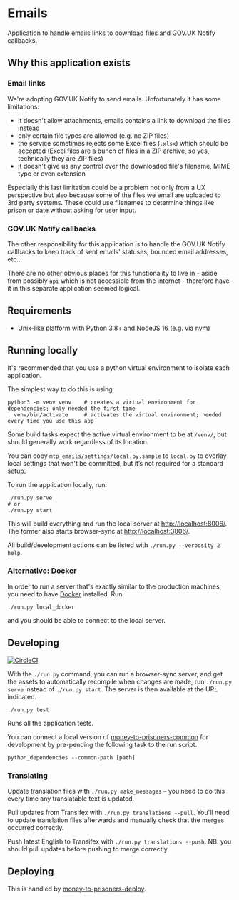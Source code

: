 # Emails

Application to handle emails links to download files and GOV.UK Notify callbacks.

## Why this application exists

### Email links
We're adopting GOV.UK Notify to send emails. Unfortunately it has some limitations:
- it doesn't allow attachments, emails contains a link to download the files instead
- only certain file types are allowed (e.g. no ZIP files)
- the service sometimes rejects some Excel files (`.xlsx`) which should be accepted
  (Excel files are a bunch of files in a ZIP archive, so yes, technically they are ZIP files)
- it doesn't give us any control over the downloaded file's filename, MIME type or even extension

Especially this last limitation could be a problem not only from a UX perspective but also because
some of the files we email are uploaded to 3rd party systems. These could use filenames to determine
things like prison or date without asking for user input.

### GOV.UK Notify callbacks
The other responsibility for this application is to handle the GOV.UK Notify callbacks to keep track
of sent emails' statuses, bounced email addresses, etc...

There are no other obvious places for this functionality to live in - aside from possibly `api` which
is not accessible from the internet - therefore have it in this separate application seemed logical.

## Requirements

- Unix-like platform with Python 3.8+ and NodeJS 16 (e.g. via [nvm](https://github.com/nvm-sh/nvm#nvmrc))

## Running locally

It's recommended that you use a python virtual environment to isolate each application.

The simplest way to do this is using:

```shell script
python3 -m venv venv    # creates a virtual environment for dependencies; only needed the first time
. venv/bin/activate     # activates the virtual environment; needed every time you use this app
```

Some build tasks expect the active virtual environment to be at `/venv/`, but should generally work regardless of
its location.

You can copy `mtp_emails/settings/local.py.sample` to `local.py` to overlay local settings that won't be committed,
but it’s not required for a standard setup.

To run the application locally, run:

```shell script
./run.py serve
# or
./run.py start
```

This will build everything and run the local server at [http://localhost:8006/](http://localhost:8006/).
The former also starts browser-sync at [http://localhost:3006/](http://localhost:3006/).

All build/development actions can be listed with `./run.py --verbosity 2 help`.

### Alternative: Docker

In order to run a server that's exactly similar to the production machines,
you need to have [Docker](https://www.docker.com/products/developer-tools) installed. Run

```shell script
./run.py local_docker
```

and you should be able to connect to the local server.

## Developing

[![CircleCI](https://circleci.com/gh/ministryofjustice/money-to-prisoners-emails.svg?style=svg)](https://circleci.com/gh/ministryofjustice/money-to-prisoners-emails)

With the `./run.py` command, you can run a browser-sync server, and get the assets
to automatically recompile when changes are made, run `./run.py serve` instead of
`./run.py start`. The server is then available at the URL indicated.

```shell script
./run.py test
```

Runs all the application tests.

You can connect a local version of [money-to-prisoners-common](https://github.com/ministryofjustice/money-to-prisoners-common/)
for development by pre-pending the following task to the run script.

```shell script
python_dependencies --common-path [path]
```

### Translating

Update translation files with `./run.py make_messages` – you need to do this every time any translatable text is updated.

Pull updates from Transifex with `./run.py translations --pull`.
You'll need to update translation files afterwards and manually check that the merges occurred correctly.

Push latest English to Transifex with `./run.py translations --push`.
NB: you should pull updates before pushing to merge correctly.

## Deploying

This is handled by [money-to-prisoners-deploy](https://github.com/ministryofjustice/money-to-prisoners-deploy/).
